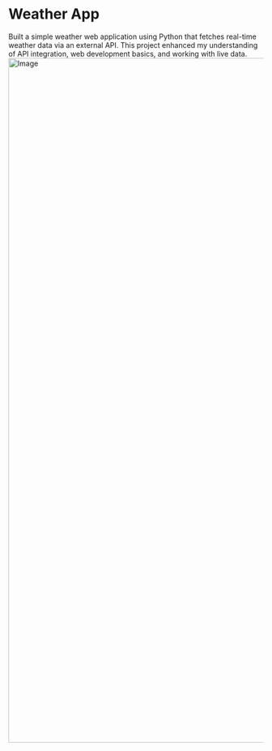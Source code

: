 # Weather App
Built a simple weather web application using Python that fetches real-time weather data via an external API. 
This project enhanced my understanding of API integration, web development basics, and working with live data.
<img width="1352" alt="Image" src="https://github.com/user-attachments/assets/2b09aab3-4b98-4d38-9f0f-5a47ae03ff9a" />
